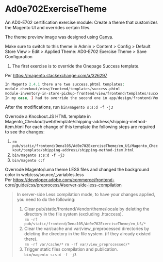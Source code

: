 # Ad0e702ExerciseTheme
An AD0-E702 certification exercise module: Create a theme that customizes the Magento UI and overrides certain files.  

The theme preview image was designed using [Canva](https://www.canva.com/).  

Make sure to switch to this theme in Admin > Content > Config > Default Store View > Edit > Applied Theme: AD0-E702 Exercise Theme > Save Configuration

1. The first exercise is to override the Onepage Success template.

Per https://magento.stackexchange.com/a/326297
```php
In Magento 2.4.1 there are two success.phtml templates:
module-checkout/view/frontend/templates/success.phtml
module-inventory-in-store-pickup-frontend/view/frontend/templates/success.phtml
In my case, I had to override the second one in app/design/frontend/Vendor/Theme/Magento_InventoryInStorePickupFrontend/templates/success.phtml
```

After the modifications, run ``` bin/magento s:s:d -f -j3 ```

Overrode a Knockout.JS HTML template in Magento_Checkout/web/template/shipping-address/shipping-method-item.html
For each change of this template the following steps are required to see the changes:  
1. ```rm pub/static/frontend/Denal05/Ad0e702ExerciseTheme/en_US/Magento_Checkout/template/shipping-address/shipping-method-item.html```
2. ```bin/magento s:s:d -f -j3```
3. ```bin/magento c:f```


Overrode Magento/luma theme LESS files and changed the background color in web/css/source/_variables.less  
Per https://developer.adobe.com/commerce/frontend-core/guide/css/preprocess/#server-side-less-compilation  

> In server-side Less compilation mode, to have your changes applied, you need to do the following:  
> 1. Clear pub/static/frontend/Vendor/theme/locale by deleting the directory in the file system (excluding .htaccess).  
```rm -rf pub/static/frontend/Denal05/Ad0e702ExerciseTheme/en_US/*```
> 2. Clear the var/cache and var/view_preprocessed directories by deleting the directory in the file system. (if they already existed there).  
```rm -rf var/cache/*```
```rm -rf var/view_preprocessed/*```
> 3. Trigger static files compilation and publication.  
```bin/magento s:s:d -f -j3```

